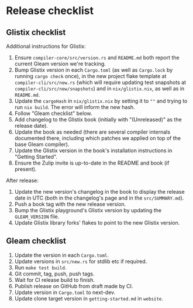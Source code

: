 # Release checklist

## Glistix checklist

Additional instructions for Glistix:


1. Ensure `compiler-core/src/version.rs` and `README.md` both report the current Gleam version we're tracking.
2. Bump Glistix version in each `Cargo.toml` (as well as `Cargo.lock` by running `cargo check` once), in the new project flake template at `compiler-cli/src/new.rs` (which will require updating test snapshots at `compiler-cli/src/new/snapshots`) and in `nix/glistix.nix`, as well as in `README.md`.
3. Update the `cargoHash` in `nix/glistix.nix` by setting it to `""` and trying to run `nix build`. The error will inform the new hash.
4. Follow "Gleam checklist" below.
5. Add changelog to the Glistix book (initially with "(Unreleased)" as the release date).
6. Update the book as needed (there are several compiler internals documented there, including which patches we applied on top of the base Gleam compiler).
7. Update the Glistix version in the book's installation instructions in "Getting Started".
8. Ensure the Zulip invite is up-to-date in the README and book (if present).

After release:

1. Update the new version's changelog in the book to display the release date in UTC (both in the changelog's page and in the `src/SUMMARY.md`).
2. Push a book tag with the new release version.
3. Bump the Glistix playground's Glistix version by updating the `GLEAM_VERSION` file.
4. Update Glistix library forks' flakes to point to the new Glistix version.

## Gleam checklist

1. Update the version in each `Cargo.toml`.
2. Update versions in `src/new.rs` for stdlib etc if required.
3. Run `make test build`.
4. Git commit, tag, push, push tags.
5. Wait for CI release build to finish.
6. Publish release on GitHub from draft made by CI.
7. Update version in `Cargo.toml` to next-dev.
8. Update clone target version in `getting-started.md` in `website`.
